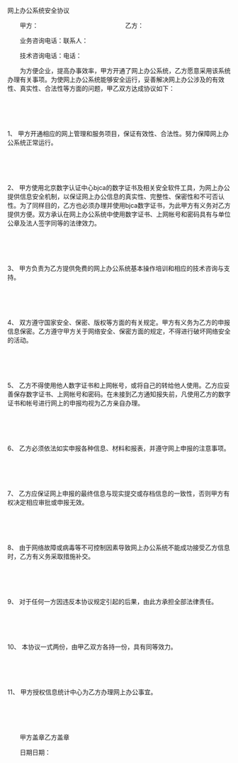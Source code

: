 



网上办公系统安全协议



 

　　甲方：　　　　　　　　　　　　　　乙方：

　　业务咨询电话：联系人：

　　技术咨询电话：电话：　　

　　为方便企业，提高办事效率，甲方开通了网上办公系统，乙方愿意采用该系统办理有关事项。为使网上办公系统能够安全运行，妥善解决网上办公涉及的有效性、真实性、合法性等方面的问题，甲乙双方达成协议如下：

　　

　　

1、
甲方开通相应的网上管理和服务项目，保证有效性、合法性。努力保障网上办公系统正常运行。

　　

　　

2、
甲方使用北京数字认证中心bjca的数字证书及相关安全软件工具，为网上办公提供信息安全机制，以保证网上办公信息的真实性、完整性、保密性和不可否认性。为了同样目的，乙方也必须办理并使用bjca数字证书，为此甲方有义务对乙方提供方便。双方承认在网上办公系统中使用数字证书、上网帐号和密码具有与单位公章及法人签字同等的法律效力。

　　

　　

3、
甲方负责为乙方提供免费的网上办公系统基本操作培训和相应的技术咨询与支持。

　　

　　

4、
双方遵守国家安全、保密、版权等方面的有关规定。甲方有义务为乙方的申报信息保密。乙方遵守甲方关于网络安全、保密方面的规定，不得进行破坏网络安全的活动。

　　

　　

5、
乙方不得使用他人数字证书和上网帐号，或将自己的转给他人使用。乙方应妥善保存数字证书、上网帐号和密码。在未接到乙方通知报失前，凡使用乙方的数字证书和帐号进行网上的申报均视为乙方亲自办理。

　　

　　

6、
乙方必须依法如实申报各种信息、材料和报表，并遵守网上申报的注意事项。

　　

　　

7、
乙方应保证网上申报的最终信息与现实提交或存档信息的一致性，否则甲方有权决定相应审批或申报无效。

　　

　　

8、
由于网络故障或病毒等不可控制因素导致网上办公系统不能成功接受乙方信息时，乙方有义务采取措施补交。

　　

　　

9、
对于任何一方因违反本协议规定引起的后果，由此方承担全部法律责任。

　　

　　

10、
本协议一式两份，由甲乙双方各持一份，具有同等效力。

　　

　　

11、
甲方授权信息统计中心为乙方办理网上办公事宜。

　　

　　　　

　　甲方盖章乙方盖章

　　日期日期：